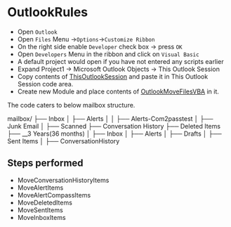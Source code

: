 # OutlookRules

* Open `Outlook`
* Open `Files` Menu ->`Options`->`Customize Ribbon`
* On the right side enable `Developer` check box -> press `OK`
* Open `Developers` Menu in the ribbon and click on `Visual Basic`
* A default project would open if you have not entered any scripts earlier
* Expand Project1 -> Microsoft Outlook Objects -> This Outlook Session
* Copy contents of [ThisOutlookSession](ThisOutlookSession) and paste it in This Outlook Session code area.
* Create new Module and place contents of [OutlookMoveFilesVBA](OutlookMoveFilesVBA) in it.

The code caters to below mailbox structure.

mailbox/
├── Inbox
│   ├── Alerts
│   │   ├── Alerts-Com2passtest
│   ├── Junk Email
│   ├── Scanned
├── Conversation History
├── Deleted Items
├── __3 Years(36 months)
│   ├── Inbox
│   ├── Alerts
│   ├── Drafts
│   ├── Sent Items
│   ├── ConversationHistory

## Steps performed
* MoveConversationHistoryItems
* MoveAlertItems
* MoveAlertCompassItems
* MoveDeletedItems
* MoveSentItems
* MoveInboxItems
